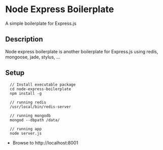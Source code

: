 # Node Express Boilerplate

A simple boilerplate for Express.js

## Description

Node express boilerplate is another boilerplate for Express.js using redis, mongoose, jade, stylus, ...

## Setup
    
      // Install executable package
      cd node-express-boilerplate
      npm install -g

      // running redis
      /usr/local/bin/redis-server

      // running mongodb
      mongod --dbpath /data/
      
      // running app
      node server.js

  - Browse to http://localhost:8001